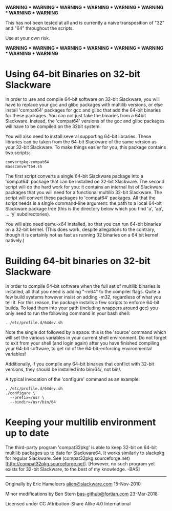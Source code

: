 __WARNING * WARNING * WARNING * WARNING * WARNING * WARNING * WARNING * WARNING__

This has not been tested at all and is currently a naive transposition of "32"
and "64" throughout the scripts.

Use at your own risk.

__WARNING * WARNING * WARNING * WARNING * WARNING * WARNING * WARNING * WARNING__


# Using 64-bit Binaries on 32-bit Slackware

In order to use and compile 64-bit software on 32-bit Slackware, you will have
to replace your gcc and glibc packages with multilib versions, or else install
'compat64' packages for gcc and glibc that add the 64-bit binaries for these
packages. You can not just take the binaries from a 64bit Slackware.  Instead,
the 'compat64' versions of the gcc and glibc packages will have to be compiled
on the 32bit system.

You will also need to install several supporting 64-bit libraries.  These
libraries can be taken from the 64-bit Slackware of the same version as your
32-bit Slackware.  To make things easier for you, this package contains two
scripts:

    convertpkg-compat64
    massconvert64.sh

The first script converts a single 64-bit Slackware package into a 'compat64'
package that can be installed on 32-bit Slackware.  The second script will do
the hard work for you: it contains an internal list of Slackware packages that
you will need for a functional multilib 32-bit Slackware.  The script will
convert these packages to 'compat64' packages.  All that the script needs is a
single command-line argument: the path to a local 64-bit Slackware package
tree (this is the directory below which you find 'a', 'ap', ... 'y'
subdirectories).

You will also need qemu-x64 installed, so that you can run 64-bit binaries on
a 32-bit kernel.  (This does work, despite allegations to the contrary, though
it is certainly not as fast as running 32 binaries on a 64 bit kernel
natively.)


# Building 64-bit binaries on 32-bit Slackware

In order to compile 64-bit software when the full set of multilib binaries is
installed, all that you need is adding "-m64" to the compiler flags.  Quite a
few build systems however insist on adding -m32, regardless of what you tell
it.  For this reason, the package installs a few scripts to enforce 64-bit
builds. To load them into your path (including wrappers around gcc) you only
need to run the following command in your bash shell:

    . /etc/profile.d/64dev.sh

Note the single dot followed by a space: this is the 'source' command which
will set the various variables in your current shell environment.  Do not
forget to exit from your shell (and login again) after you have finished
compiling your 64-bit software, to get rid of the 64-bit-enforcing
environmental variables!

Additionally, if you compile any 64-bit binaries that conflict with 32-bit
versions, they should be installed into bin/64/, not bin/.

A typical invocation of the 'configure' command as an example:

    . /etc/profile.d/64dev.sh
    ./configure \
      --prefix=/usr \
      --bindir=/usr/bin/64


# Keeping your multilib environment up to date

The third-party program 'compat32pkg' is able to keep 32-bit on 64-bit
multilib packages up to date for Slackware64.  It works similarly to
slackpkg for regular Slackware.  See
(compat32pkg.sourceforge.net)[http://compat32pkg.sourceforge.net].
[However, no such program yet exists for 32-bit Slackware, to the best of my
knowledge.  -BAS]

---

Originally by Eric Hameleers <alien@slackware.com> 15-Nov-2010

Minor modifications by Ben Stern <bas-github@fortian.com> 23-Mar-2018

Licensed under CC Attribution-Share Alike 4.0 International
